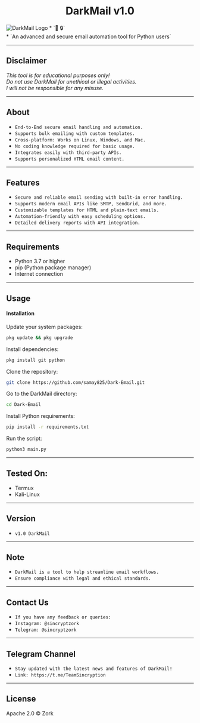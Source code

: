 
<h1 align="center">DarkMail v1.0<br></h1>
<img src="darkmail_logo.png" alt="DarkMail Logo" class="center">
* `📧 🔒`<br />
* `An advanced and secure email automation tool for Python users`

---

## Disclaimer
*This tool is for educational purposes only!*  
_Do not use DarkMail for unethical or illegal activities._  
*I will not be responsible for any misuse.*

---

## About
* `End-to-End secure email handling and automation.`
* `Supports bulk emailing with custom templates.`
* `Cross-platform: Works on Linux, Windows, and Mac.`
* `No coding knowledge required for basic usage.`
* `Integrates easily with third-party APIs.`
* `Supports personalized HTML email content.`

---

## Features
* `Secure and reliable email sending with built-in error handling.`
* `Supports modern email APIs like SMTP, SendGrid, and more.`
* `Customizable templates for HTML and plain-text emails.`
* `Automation-friendly with easy scheduling options.`
* `Detailed delivery reports with API integration.`

---

## Requirements
<ul>
  <li>Python 3.7 or higher</li>
  <li>pip (Python package manager)</li>
  <li>Internet connection</li>
</ul>

---

## Usage

#### Installation
Update your system packages:
```bash
pkg update && pkg upgrade
```
Install dependencies:
```bash
pkg install git python
```
Clone the repository:
```bash
git clone https://github.com/samay825/Dark-Email.git
```
Go to the DarkMail directory:
```bash
cd Dark-Email
```
Install Python requirements:
```bash
pip install -r requirements.txt
```
Run the script:
```bash
python3 main.py
```

---

## Tested On:
<ul>
  <li>Termux</li>
  <li>Kali-Linux</li>
</ul>

---

## Version
* `v1.0 DarkMail`

---


## Note
* `DarkMail is a tool to help streamline email workflows.`  
* `Ensure compliance with legal and ethical standards.`

---

## Contact Us
* `If you have any feedback or queries:`  
* `Instagram: @sincryptzork`  
* `Telegram: @sincryptzork`

---

## Telegram Channel

* `Stay updated with the latest news and features of DarkMail!`  
* `Link: https://t.me/TeamSincryption`

---

## License
Apache 2.0 © Zork
